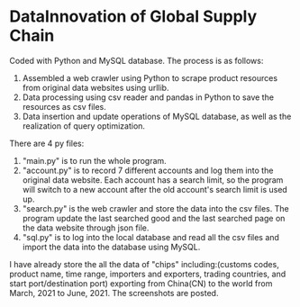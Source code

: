# DataInnovation of Global Supply Chain

Coded with Python and MySQL database. The process is as follows:  
1. Assembled a web crawler using Python to scrape product resources from original data websites using urllib.  
2. Data processing using csv reader and pandas in Python to save the resources as csv files.  
3. Data insertion and update operations of MySQL database, as well as the realization of query optimization.    


There are 4 py files:  
1. "main.py" is to run the whole program.
2. "account.py" is to record 7 different accounts and log them into the original data website. Each account has a search limit, so the program will switch to a new account after the old account's search limit is used up.
3. "search.py" is the web crawler and store the data into the csv files. The program update the last searched good and the last searched page on the data website through json file.
4. "sql.py" is to log into the local database and read all the csv files and import the data into the database using MySQL.  


I have already store the all the data of "chips" including:(customs codes, product name, time range, importers and exporters, trading countries, and start port/destination port) exporting from China(CN) to the world from March, 2021 to June, 2021. The screenshots are posted.
